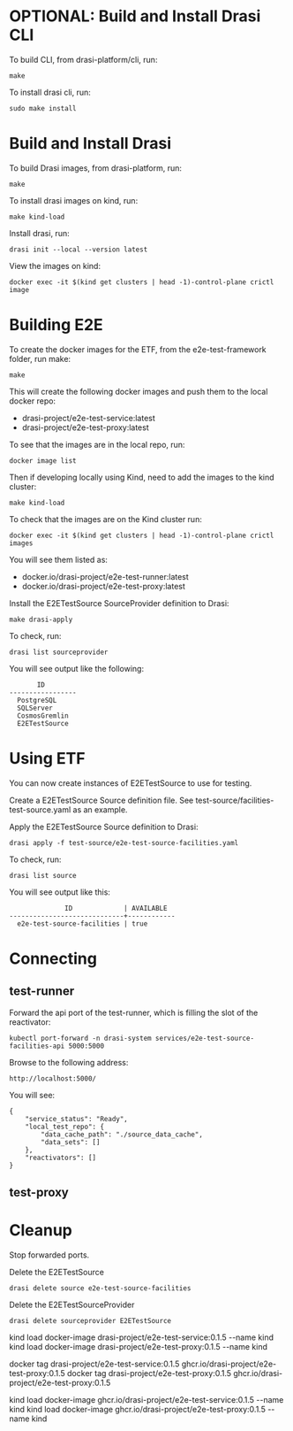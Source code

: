 # OPTIONAL: Build and Install Drasi CLI

To build CLI, from drasi-platform/cli, run:

```
make
```

To install drasi cli, run:

```
sudo make install
```

# Build and Install Drasi 

To build Drasi images, from drasi-platform, run:

```
make
```

To install drasi images on kind, run:

```
make kind-load
```

Install drasi, run:

```
drasi init --local --version latest
```

View the images on kind:

```
docker exec -it $(kind get clusters | head -1)-control-plane crictl image
```

# Building E2E

To create the docker images for the ETF, from the e2e-test-framework folder, run make:

```
make
```

This will create the following docker images and push them to the local docker repo:
- drasi-project/e2e-test-service:latest
- drasi-project/e2e-test-proxy:latest

To see that the images are in the local repo, run:

```
docker image list
```

Then if developing locally using Kind, need to add the images to the kind cluster:

```
make kind-load
```

To check that the images are on the Kind cluster run:

```
docker exec -it $(kind get clusters | head -1)-control-plane crictl images
```

You will see them listed as:
- docker.io/drasi-project/e2e-test-runner:latest
- docker.io/drasi-project/e2e-test-proxy:latest


Install the E2ETestSource SourceProvider definition to Drasi:

```
make drasi-apply
```

To check, run:

```
drasi list sourceprovider
```

You will see output like the following:

```
       ID
-----------------
  PostgreSQL
  SQLServer
  CosmosGremlin
  E2ETestSource
```

# Using ETF
You can now create instances of E2ETestSource to use for testing.


Create a E2ETestSource Source definition file. See test-source/facilities-test-source.yaml as an example.

Apply the E2ETestSource Source definition to Drasi:

```
drasi apply -f test-source/e2e-test-source-facilities.yaml
```

To check, run:

```
drasi list source
```

You will see output like this:

```
              ID             | AVAILABLE
-----------------------------+------------
  e2e-test-source-facilities | true
```

# Connecting

## test-runner

Forward the api port of the test-runner, which is filling the slot of the reactivator:

```
kubectl port-forward -n drasi-system services/e2e-test-source-facilities-api 5000:5000
```

Browse to the following address:

```
http://localhost:5000/
```

You will see:

```
{
    "service_status": "Ready",
    "local_test_repo": {
        "data_cache_path": "./source_data_cache",
        "data_sets": []
    },
    "reactivators": []
}
```


## test-proxy


# Cleanup

Stop forwarded ports.

Delete the E2ETestSource

```
drasi delete source e2e-test-source-facilities
```

Delete the E2ETestSourceProvider

```
drasi delete sourceprovider E2ETestSource
```



kind load docker-image drasi-project/e2e-test-service:0.1.5 --name kind
kind load docker-image drasi-project/e2e-test-proxy:0.1.5 --name kind

docker tag drasi-project/e2e-test-service:0.1.5 ghcr.io/drasi-project/e2e-test-proxy:0.1.5
docker tag drasi-project/e2e-test-proxy:0.1.5 ghcr.io/drasi-project/e2e-test-proxy:0.1.5

kind load docker-image ghcr.io/drasi-project/e2e-test-service:0.1.5 --name kind
kind load docker-image ghcr.io/drasi-project/e2e-test-proxy:0.1.5 --name kind
